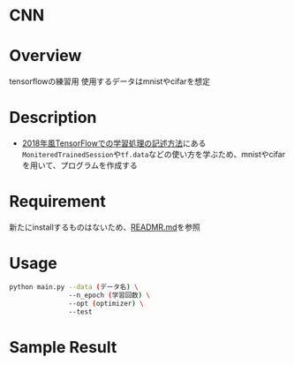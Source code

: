 CNN
====

# Overview
tensorflowの練習用
使用するデータはmnistやcifarを想定

# Description
- [2018年風TensorFlowでの学習処理の記述方法](http://ksksksks2.hatenadiary.jp/entry/20181008/1538994843)にある```MoniteredTrainedSession```や```tf.data```などの使い方を学ぶため、mnistやcifarを用いて、プログラムを作成する


# Requirement
新たにinstallするものはないため、[READMR.md](../README.md)を参照

# Usage
```bash
python main.py --data (データ名) \
               --n_epoch (学習回数) \
               --opt (optimizer) \
               --test
```
# Sample Result
```bash

```